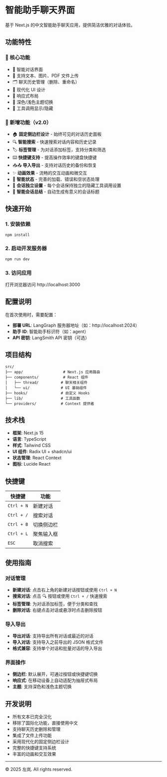 # 智能助手聊天界面

基于 Next.js 的中文智能助手聊天应用，提供简洁优雅的对话体验。

## 功能特性

### 🎯 核心功能
- 🤖 智能对话界面
- 💬 支持文本、图片、PDF 文件上传
- 🗂️ 聊天历史管理（删除、重命名）
- 🎨 现代化 UI 设计
- 📱 响应式布局
- 🌙 深色/浅色主题切换
- 🔧 工具调用显示/隐藏

### 🚀 新增功能（v2.0）
- 🏠 **固定侧边栏设计** - 始终可见的对话历史面板
- 🔍 **智能搜索** - 快速搜索对话内容和历史记录
- 🏷️ **标签管理** - 为对话添加标签，支持分类和筛选
- ⌨️ **快捷键支持** - 提高操作效率的键盘快捷键
- 📥📤 **导入导出** - 支持对话历史的备份和恢复
- ✨ **动画效果** - 流畅的交互动画和微交互
- 🎯 **智能状态** - 完善的加载、错误和空状态处理
- 🔧 **会话独立设置** - 每个会话保持独立的隐藏工具调用设置
- 📝 **智能会话总结** - 自动生成有意义的会话标题

## 快速开始

### 1. 安装依赖

```bash
npm install
```

### 2. 启动开发服务器

```bash
npm run dev
```

### 3. 访问应用

打开浏览器访问 http://localhost:3000

## 配置说明

在首次使用时，需要配置：

- **部署 URL**: LangGraph 服务器地址（如：http://localhost:2024）
- **助手 ID**: 智能助手标识符（如：agent）
- **API 密钥**: LangSmith API 密钥（可选）

## 项目结构

```
src/
├── app/                  # Next.js 应用路由
├── components/           # React 组件
│   ├── thread/          # 聊天相关组件
│   └── ui/              # UI 基础组件
├── hooks/               # 自定义 Hooks
├── lib/                 # 工具函数
└── providers/           # Context 提供者
```

## 技术栈

- **框架**: Next.js 15
- **语言**: TypeScript
- **样式**: Tailwind CSS
- **UI 组件**: Radix UI + shadcn/ui
- **状态管理**: React Context
- **图标**: Lucide React

## 快捷键

| 快捷键 | 功能 |
|--------|------|
| `Ctrl + N` | 新建对话 |
| `Ctrl + /` | 搜索对话 |
| `Ctrl + B` | 切换侧边栏 |
| `Ctrl + L` | 聚焦输入框 |
| `ESC` | 取消搜索 |

## 使用指南

### 对话管理
- **新建对话**: 点击右上角的新建对话按钮或使用 `Ctrl + N`
- **搜索对话**: 点击 🔍 按钮或使用 `Ctrl + /` 快速搜索
- **标签管理**: 为对话添加标签，便于分类和查找
- **删除对话**: 右键点击对话或悬浮时点击删除按钮

### 导入导出
- **导出对话**: 支持导出所有对话或最近的对话
- **导入对话**: 支持导入之前导出的 JSON 格式文件
- **格式兼容**: 支持单个对话和批量对话的导入导出

### 界面操作
- **侧边栏**: 默认展开，可通过按钮或快捷键切换
- **响应式**: 在移动设备上自动适配为抽屉式布局
- **主题**: 支持深色和浅色主题切换

## 开发说明

- 所有文本已完全汉化
- 移除了国际化功能，直接使用中文
- 支持聊天历史删除和管理
- 集成了文件上传功能
- 采用现代化的固定侧边栏设计
- 完整的快捷键支持系统
- 丰富的动画和交互效果

---

© 2025 左岚. All rights reserved.
